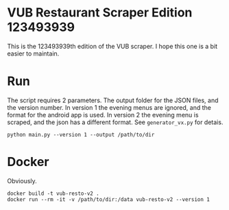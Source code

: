 # VUB Restaurant Scraper Edition 123493939

This is the 123493939th edition of the VUB scraper. I hope this one is a bit easier to maintain.

# Run

The script requires 2 parameters. The output folder for the JSON files, and the version number.
In version 1 the evening menus are ignored, and the format for the android app is used.
In version 2 the evening menu is scraped, and the json has a different format. See `generator_vx.py` for detais.

```
python main.py --version 1 --output /path/to/dir
```

# Docker

Obviously.

```
docker build -t vub-resto-v2 .
docker run --rm -it -v /path/to/dir:/data vub-resto-v2 --version 1
```
